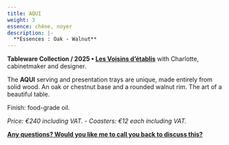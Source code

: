 ```yaml
---
title: AQUI
weight: 3
essence: chêne, noyer
description: |-
  **Essences : Oak - Walnut**
---
```


**Tableware Collection / 2025 • [Les Voisins d’établis](/oeuvres/voisins/)** with Charlotte, cabinetmaker and designer.

The **AQUI** serving and presentation trays are unique, made entirely from solid wood.
An oak or chestnut base and a rounded walnut rim.
The art of a beautiful table.

Finish: food-grade oil. 

*Price: €240 including VAT. - Coasters: €12 each including VAT.*

**[Any questions? Would you like me to call you back to discuss this?](https://f1fd647b.sibforms.com/serve/MUIFAHiPlnQXs66jFHLbWhCpAXOPr-7nFEp-r6B9oHYfGdAH-vGASTUOddtxZoX1aH1-mKZZLWoOOARqKUcPk7flSvOu9VnzgPRLfoLImoF9_Ri5DjdpAHslSS5aYxAMUUr5pPfn2kVYXde5Q9Xk-eerzssBVqOgloe4TI44mYeyW9C9X3Rbp1SLV9rtx5lVydvERhoWNGpuWaOE)**
